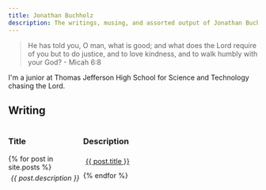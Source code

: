 ```yaml
---
title: Jonathan Buchholz
description: The writings, musing, and assorted output of Jonathan Buchholz.
---
```

> He has told you, O man, what is good; and what does the Lord require of you but to do justice, and to love kindness, and to walk humbly with your God?
> \- Micah 6:8

I'm a junior at Thomas Jefferson High School for Science and Technology chasing the Lord.

## Writing

<style>
.writing {
    display: grid;
    grid-template-columns: 30% 70%;
}

.writing > p {
    margin: 5px;
    white-space: nowrap;
    overflow: hidden;
    text-overflow: ellipsis;
}

.description a {
    text-decoration: none;
}

.writing > p:last-of-type {
    padding-bottom: 16px;
}

@media screen and (max-width: 800px) {
  .writing {
    grid-template-columns: 1fr;
    grid-row-gap: 0;
  }

  .writing h3 {
    display: none;
  }

  .writing > .description {
    padding-bottom: 10px;
  }
}

</style>
<div class="writing">
<h3>Title</h3>
<h3>Description</h3>
    {% for post in site.posts %}
    <p><a href="{{ post.url }}">{{ post.title }}</a></p>
    <p class="description"><em>{{ post.description }}</em></p>
    {% endfor %}
</div>
